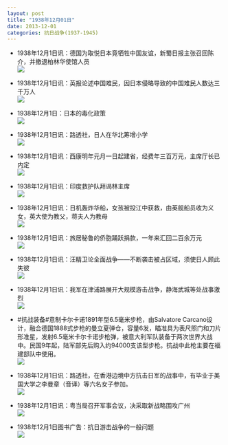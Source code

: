```yaml
---
layout: post
title: "1938年12月01日"
date: 2013-12-01
categories: 抗日战争(1937-1945)
---
```


<meta name="referrer" content="no-referrer" />

- 1938年12月1日讯：德国为取悦日本竟牺牲中国友谊，新蜀日报主张召回陈介，并撤退柏林华使馆人员 <br/><img src="https://ww2.sinaimg.cn/large/aca367d8jw1eb4luowts3j20cs0g5q5g.jpg" />

- 1938年12月1日讯：英报论述中国难民，因日本侵略导致的中国难民人数达三千万人 <br/><img src="https://ww2.sinaimg.cn/large/aca367d8jw1eb4k4b5edjj20cs0bdact.jpg" />

- 1938年12月1日：日本的毒化政策 <br/><img src="https://ww4.sinaimg.cn/large/aca367d8jw1eb4idum8lgj20cs0i7q9m.jpg" />

- 1938年12月1日讯：路透社，日人在华北筹增小学 <br/><img src="https://ww2.sinaimg.cn/large/aca367d8jw1eb4gnf4vduj20ae062jsc.jpg" />

- 1938年12月1日讯：西康明年元月一日起建省，经费年三百万元，主席厅长已内定 <br/><img src="https://ww2.sinaimg.cn/large/aca367d8jw1eb4d6ilxkhj20cs0jumyw.jpg" />

- 1938年12月1日讯：印度救护队拜谒林主席 <br/><img src="https://ww1.sinaimg.cn/large/aca367d8jw1eb4bg3ceopj20ff0700ur.jpg" />

- 1938年12月1日讯：日机轰炸华船，女孩被投江中获救，由英舰船员收为义女，英大使为教父，蒋夫人为教母 <br/><img src="https://ww3.sinaimg.cn/large/aca367d8jw1eb49pnfn3nj20cs0q9gom.jpg" />

- 1938年12月1日讯：旅居秘鲁的侨胞踊跃捐款，一年来汇回二百余万元 <br/><img src="https://ww3.sinaimg.cn/large/aca367d8jw1eb44iexujzj20cs0j7784.jpg" />

- 1938年12月1日讯：汪精卫论全面战争——不断袭击被占区域，须使日人顾此失彼 <br/><img src="https://ww1.sinaimg.cn/large/aca367d8jw1eb42rwx6dwj20cs1494ap.jpg" />

- 1938年12月1日讯：我军在津浦路展开大规模游击战争，静海武城等处战事激烈 <br/><img src="https://ww4.sinaimg.cn/large/aca367d8jw1eb411iuhisj20a70bmwgg.jpg" />

- #抗战装备#意制卡尔卡诺1891年型6.5毫米步枪，由Salvatore Carcano设计，融合德国1888式步枪的曼立夏弹仓，容量6发，瞄准具为表尺照门和刀片形准星，发射6.5毫米卡尔卡诺步枪弹，被意大利军队装备于两次世界大战中。民国9年起，陆军部先后购入约94000支该型步枪。抗战中此枪主要在福建部队中使用。   <br/><img src="https://ww4.sinaimg.cn/large/aca367d8jw1eb3z0vki14j20qo0f0771.jpg" />

- 1938年12月1日讯：路透社，在香港边境中方抗击日军的战事中，有毕业于美国大学之李曼章（音译）等六名女子参加。 <br/><img src="https://ww2.sinaimg.cn/large/aca367d8jw1eb3xkphh45j20cs0brjs5.jpg" />

- 1938年12月1日讯：粤当局召开军事会议，决采取新战略围攻广州 <br/><img src="https://ww3.sinaimg.cn/large/aca367d8jw1eb3vu75d8lj20cs1esk0t.jpg" />

- 1938年12月1日图书广告：抗日游击战争的一般问题 <br/><img src="https://ww2.sinaimg.cn/large/aca367d8jw1eb3u3qolkij206g0kw40c.jpg" />

